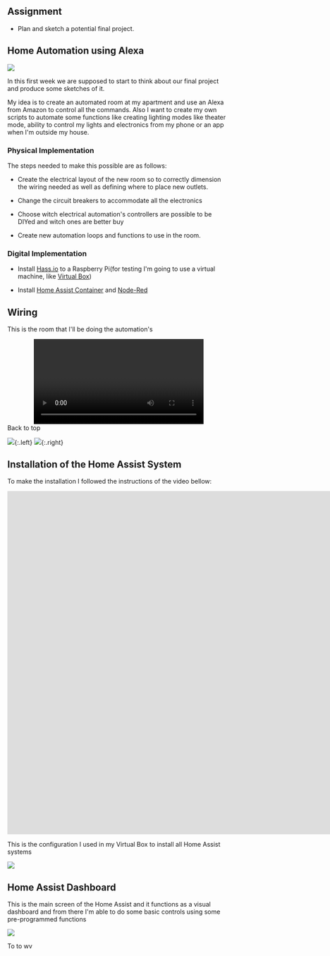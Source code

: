 ## Assignment

- Plan and sketch a potential final project.

## Home Automation using Alexa 

![](imgs/1/DiagramaEletrico.jpg)

In this first week we are supposed to start to think about our final project and produce some sketches of it.

My idea is to create an automated room at my apartment and use an Alexa from Amazon to control all the commands.
Also I want to create my own scripts to automate some functions like creating lighting modes like theater mode, ability to control my lights and electronics from my phone or an app when I'm outside my house.

### Physical Implementation

The steps needed to make this possible are as follows:

- Create the electrical layout of the new room so to correctly dimension the wiring needed as well as defining where to place new outlets.

- Change the circuit breakers to accommodate all the electronics

- Choose witch electrical automation's controllers are possible to be DIYed and witch ones are better buy 

- Create new automation loops and functions to use in the room.


### Digital Implementation

- Install [Hass.io](https://www.home-assistant.io/installation/) to a Raspberry Pi(for testing I'm going to use a virtual machine, like [Virtual Box](https://www.virtualbox.org/))

- Install [Home Assist Container](https://www.home-assistant.io/installation/raspberrypi#install-home-assistant-container) and [Node-Red](https://nodered.org/)



## Wiring

This is the room that I'll be doing the automation's



<center>
<video controls width="385">

    <source src="/docs/files/1/room.mp4">

</video>
</center>
 Back to top


![](imgs/1/wiring.jpg){:.left}
![](imgs/1/wiring2.jpg){:.right}

## Installation of the Home Assist System

To make the installation I followed the instructions of the video bellow:

<iframe width="1904" height="779" src="https://www.youtube.com/embed/BgD1rHd65sg" title="YouTube video player" frameborder="0" allow="accelerometer; autoplay; clipboard-write; encrypted-media; gyroscope; picture-in-picture" allowfullscreen></iframe>

This is the configuration I used in my Virtual Box to install all Home Assist systems

![](imgs/1/virtualbox.jpg)

## Home Assist Dashboard

This is the main screen of the Home Assist and it functions as a visual dashboard and from there I'm able to do some basic controls using some pre-programmed functions

![](imgs/1/homeassist.jpg)

To to  wv
